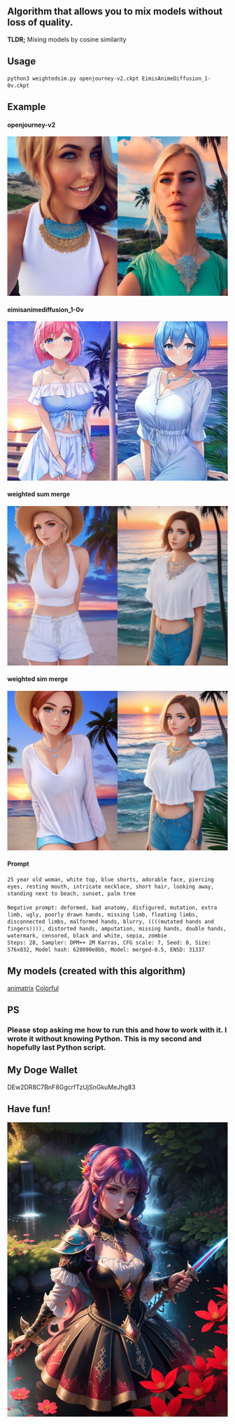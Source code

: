 ## Algorithm that allows you to mix models without loss of quality. 

**TLDR;** Mixing models by cosine similarity

## Usage

```
python3 weightedsim.py openjourney-v2.ckpt EimisAnimeDiffusion_1-0v.ckpt

```

## Example

#### openjourney-v2
![openjourney](examples/openjourney-v2.png?raw=true)

#### eimisanimediffusion_1-0v
![eimisanime](examples/eimisanimediffusion_1-0v.png?raw=true)

#### weighted sum merge
![open_eimis_sum_05](examples/open_eimis_sum_05.png?raw=true)

#### weighted sim merge 
![open_eimis_sim_05](examples/open_eimis_sim_05.png?raw=true)

#### Prompt
```
25 year old woman, white top, blue shorts, adorable face, piercing eyes, resting mouth, intricate necklace, short hair, looking away, standing next to beach, sunset, palm tree

Negative prompt: deformed, bad anatomy, disfigured, mutation, extra limb, ugly, poorly drawn hands, missing limb, floating limbs, disconnected limbs, malformed hands, blurry, ((((mutated hands and fingers)))), distorted hands, amputation, missing hands, double hands, watermark, censored, black and white, sepia, zombie
Steps: 28, Sampler: DPM++ 2M Karras, CFG scale: 7, Seed: 0, Size: 576x832, Model hash: 628090e8bb, Model: merged-0.5, ENSD: 31337
```


## My models (created with this algorithm)

[animatrix](https://civitai.com/models/21916/animatrix)
[Colorful](https://civitai.com/models/7279/colorful)


## PS

### Please stop asking me how to run this and how to work with it. I wrote it without knowing Python. This is my second and hopefully last Python script.


## My Doge Wallet

DEw2DR8C7BnF8GgcrfTzUjSnGkuMeJhg83

## Have fun!

![fun](examples/1.jpeg?raw=true)